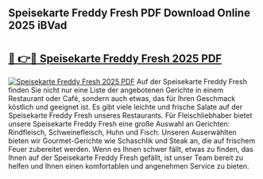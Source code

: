 ## Speisekarte Freddy Fresh PDF Download Online 2025 iBVad

# <h2><a href="http://gc5ken.nevu.top/?p=Speisekarte+Freddy+Fresh">🔗 👉🔴 Speisekarte Freddy Fresh 2025 PDF</a></h2>

[![Speisekarte Freddy Fresh 2025 PDF](https://i.imgur.com/dBaPXMq.png)](http://gc5ken.nevu.top/?p=Speisekarte+Freddy+Fresh)
Auf der Speisekarte Freddy Fresh finden Sie nicht nur eine Liste der angebotenen Gerichte in einem Restaurant oder Café, sondern auch etwas, das für Ihren Geschmack köstlich und geeignet ist. Es gibt viele leichte und frische Salate auf der Speisekarte Freddy Fresh unseres Restaurants. Für Fleischliebhaber bietet unsere Speisekarte Freddy Fresh eine große Auswahl an Gerichten: Rindfleisch, Schweinefleisch, Huhn und Fisch. Unseren Auserwählten bieten wir Gourmet-Gerichte wie Schaschlik und Steak an, die auf frischem Feuer zubereitet werden. Wenn es Ihnen schwer fällt, etwas zu finden, das Ihnen auf der Speisekarte Freddy Fresh gefällt, ist unser Team bereit zu helfen und Ihnen einen komfortablen und angenehmen Service zu bieten.
